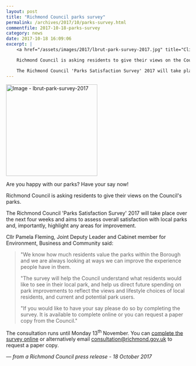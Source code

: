 ```yaml
---
layout: post
title: "Richmond Council parks survey"
permalink: /archives/2017/10/parks-survey.html
commentfile: 2017-10-18-parks-survey
category: news
date: 2017-10-18 16:09:06
excerpt: |
    <a href="/assets/images/2017/lbrut-park-survey-2017.jpg" title="Click for a larger image"><img src="/assets/images/2017/lbrut-park-survey-2017-thumb.jpg" width="150" alt="Image - lbrut-park-survey-2017"  class="photo right"/></a>

    Richmond Council is asking residents to give their views on the Council's parks.

    The Richmond Council 'Parks Satisfaction Survey' 2017 will take place over the next four weeks and aims to assess overall satisfaction with local parks and, importantly, highlight any areas for improvement.
---
```


<a href="/assets/images/2017/lbrut-park-survey-2017.jpg" title="Click for a larger image"><img src="/assets/images/2017/lbrut-park-survey-2017-thumb.jpg" width="250" alt="Image - lbrut-park-survey-2017"  class="photo right"/></a>

Are you happy with our parks? Have your say now!

Richmond Council is asking residents to give their views on the Council's parks.

The Richmond Council 'Parks Satisfaction Survey' 2017 will take place over the next four weeks and aims to assess overall satisfaction with local parks and, importantly, highlight any areas for improvement.

Cllr Pamela Fleming, Joint Deputy Leader and Cabinet member for Environment, Business and Community said:

> "We know how much residents value the parks within the Borough and we are always looking at ways we can improve the experience people have in them.
> 
>  "The survey will help the Council understand what residents would like to see in their local park, and help us direct future spending on park improvements to reflect the views and lifestyle choices of local residents, and current and potential park users.
> 
> "If you would like to have your say please do so by completing the survey. It is available to complete online or you can request a paper copy from the Council."

The consultation runs until Monday 13<sup>th</sup> November. You can [complete the survey online](https://haveyoursay.citizenspace.com/parks-open-spaces/parks-survey-2017/) or alternatively email <consultation@richmond.gov.uk>
to request a paper copy.

<cite>— from a Richmond Council press release - 18 October 2017</cite>
